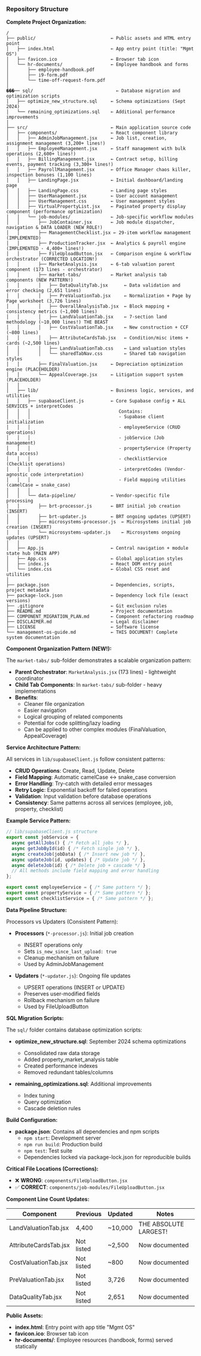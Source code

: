 ### Repository Structure

**Complete Project Organization:**

```
/
├── public/                            ← Public assets and HTML entry point
│   ├── index.html                     ← App entry point (title: "Mgmt OS")
│   ├── favicon.ico                    ← Browser tab icon
│   └── hr-documents/                  ← Employee handbook and forms
│       ├── employee-handbook.pdf
│       ├── i9-form.pdf
│       └── time-off-request-form.pdf
│
���── sql/                               ← Database migration and optimization scripts
│   ├── optimize_new_structure.sql     ← Schema optimizations (Sept 2024)
│   └── remaining_optimizations.sql    ← Additional performance improvements
│
├── src/                               ← Main application source code
│   ├── components/                    ← React component library
│   │   ├── AdminJobManagement.jsx     ← Job list, creation, assignment management (3,200+ lines!)
│   │   ├── EmployeeManagement.jsx     ← Staff management with bulk operations (2,600+ lines!)
│   │   ├── BillingManagement.jsx      ← Contract setup, billing events, payment tracking (3,300+ lines!)
│   │   ├── PayrollManagement.jsx      ← Office Manager chaos killer, inspection bonuses (1,100 lines)
│   │   ├── LandingPage.jsx            ← Initial dashboard/landing page
│   │   ├── LandingPage.css            ← Landing page styles
│   │   ├── UserManagement.jsx         ← User account management
│   │   ├── UserManagement.css         ← User management styles
│   │   ├── VirtualPropertyList.jsx    ← Paginated property display component (performance optimization)
│   │   └── job-modules/               ← Job-specific workflow modules
│   │       ├── JobContainer.jsx       ← Job module dispatcher, navigation & DATA LOADER (NEW ROLE!)
│   │       ├── ManagementChecklist.jsx ← 29-item workflow management (IMPLEMENTED)
│   │       ├── ProductionTracker.jsx  ← Analytics & payroll engine (IMPLEMENTED - 4,400+ lines!)
│   │       ├── FileUploadButton.jsx   ← Comparison engine & workflow orchestrator (CORRECTED LOCATION!)
│   │       ├── MarketAnalysis.jsx     ← 6-tab valuation parent component (173 lines - orchestrator)
│   │       ├── market-tabs/           ← Market analysis tab components (NEW PATTERN!)
│   │       │   ├── DataQualityTab.jsx      ← Data validation and error checking (2,651 lines)
│   │       │   ├── PreValuationTab.jsx     ← Normalization + Page by Page worksheet (3,726 lines)
│   │       │   ├── OverallAnalysisTab.jsx  ← Block mapping + consistency metrics (~1,000 lines)
│   │       │   ├── LandValuationTab.jsx    ← 7-section land methodology (~10,000 lines!) THE BEAST
│   │       │   ├── CostValuationTab.jsx    ← New construction + CCF (~800 lines)
│   │       │   ├── AttributeCardsTab.jsx   ← Condition/misc items + cards (~2,500 lines)
│   │       │   ├── LandValuationTab.css    ← Land valuation styles
│   │       │   └── sharedTabNav.css        ← Shared tab navigation styles
│   │       ├── FinalValuation.jsx     ← Depreciation optimization engine (PLACEHOLDER)
│   │       └── AppealCoverage.jsx     ← Litigation support system (PLACEHOLDER)
│   │
│   ├── lib/                           ← Business logic, services, and utilities
│   │   ├── supabaseClient.js          ← Core Supabase config + ALL SERVICES + interpretCodes
│   │   │                                 Contains:
│   │   │                                 - Supabase client initialization
│   │   │                                 - employeeService (CRUD operations)
│   │   │                                 - jobService (Job management)
│   │   │                                 - propertyService (Property data access)
│   │   │                                 - checklistService (Checklist operations)
│   │   │                                 - interpretCodes (Vendor-agnostic code interpretation)
│   │   │                                 - Field mapping utilities (camelCase ↔ snake_case)
│   │   │
│   │   └── data-pipeline/             ← Vendor-specific file processing
│   │       ├── brt-processor.js       ← BRT initial job creation (INSERT)
│   │       ├── brt-updater.js         ← BRT ongoing updates (UPSERT)
│   │       ├── microsystems-processor.js  ← Microsystems initial job creation (INSERT)
│   │       └── microsystems-updater.js    ← Microsystems ongoing updates (UPSERT)
│   │
│   ├── App.js                         ← Central navigation + module state hub (MAIN APP)
│   ├── App.css                        ← Global application styles
│   ├── index.js                       ← React DOM entry point
│   └── index.css                      ← Global CSS reset and utilities
│
├── package.json                       ← Dependencies, scripts, project metadata
├── package-lock.json                  ← Dependency lock file (exact versions)
├── .gitignore                         ← Git exclusion rules
├── README.md                          ← Project documentation
├── COMPONENT_MIGRATION_PLAN.md        ← Component refactoring roadmap
├── DISCLAIMER.md                      ← Legal disclaimer
├── LICENSE                            ← Software license
└── management-os-guide.md             ← THIS DOCUMENT! Complete system documentation
```

**Component Organization Pattern (NEW!):**

The `market-tabs/` sub-folder demonstrates a scalable organization pattern:
- **Parent Orchestrator**: `MarketAnalysis.jsx` (173 lines) - lightweight coordinator
- **Child Tab Components**: In `market-tabs/` sub-folder - heavy implementations
- **Benefits**:
  - Cleaner file organization
  - Easier navigation
  - Logical grouping of related components
  - Potential for code splitting/lazy loading
  - Can be applied to other complex modules (FinalValuation, AppealCoverage)

**Service Architecture Pattern:**

All services in `lib/supabaseClient.js` follow consistent patterns:
- **CRUD Operations**: Create, Read, Update, Delete
- **Field Mapping**: Automatic camelCase ↔ snake_case conversion
- **Error Handling**: Try-catch with detailed error messages
- **Retry Logic**: Exponential backoff for failed operations
- **Validation**: Input validation before database operations
- **Consistency**: Same patterns across all services (employee, job, property, checklist)

**Example Service Pattern:**
```javascript
// lib/supabaseClient.js structure
export const jobService = {
  async getAllJobs() { /* Fetch all jobs */ },
  async getJobById(id) { /* Fetch single job */ },
  async createJob(jobData) { /* Insert new job */ },
  async updateJob(id, updates) { /* Update job */ },
  async deleteJob(id) { /* Delete job + cascade */ }
  // All methods include field mapping and error handling
};

export const employeeService = { /* Same pattern */ };
export const propertyService = { /* Same pattern */ };
export const checklistService = { /* Same pattern */ };
```

**Data Pipeline Structure:**

Processors vs Updaters (Consistent Pattern):
- **Processors** (`*-processor.js`): Initial job creation
  - INSERT operations only
  - Sets `is_new_since_last_upload: true`
  - Cleanup mechanism on failure
  - Used by AdminJobManagement
  
- **Updaters** (`*-updater.js`): Ongoing file updates
  - UPSERT operations (INSERT or UPDATE)
  - Preserves user-modified fields
  - Rollback mechanism on failure
  - Used by FileUploadButton

**SQL Migration Scripts:**

The `sql/` folder contains database optimization scripts:
- **optimize_new_structure.sql**: September 2024 schema optimizations
  - Consolidated raw data storage
  - Added property_market_analysis table
  - Created performance indexes
  - Removed redundant tables/columns
  
- **remaining_optimizations.sql**: Additional improvements
  - Index tuning
  - Query optimization
  - Cascade deletion rules

**Build Configuration:**

- **package.json**: Contains all dependencies and npm scripts
  - `npm start`: Development server
  - `npm run build`: Production build
  - `npm test`: Test suite
  - Dependencies locked via package-lock.json for reproducible builds
  
**Critical File Locations (Corrections):**

- ❌ **WRONG**: `components/FileUploadButton.jsx`
- ✅ **CORRECT**: `components/job-modules/FileUploadButton.jsx`

**Component Line Count Updates:**

| Component | Previous | Updated | Notes |
|-----------|----------|---------|-------|
| LandValuationTab.jsx | 4,400 | ~10,000 | THE ABSOLUTE LARGEST! |
| AttributeCardsTab.jsx | Not listed | ~2,500 | Now documented |
| CostValuationTab.jsx | Not listed | ~800 | Now documented |
| PreValuationTab.jsx | Not listed | 3,726 | Now documented |
| DataQualityTab.jsx | Not listed | 2,651 | Now documented |

**Public Assets:**

- **index.html**: Entry point with app title "Mgmt OS"
- **favicon.ico**: Browser tab icon
- **hr-documents/**: Employee resources (handbook, forms) served statically

